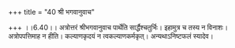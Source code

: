 +++
title = "40 श्री भगवानुवाच"

+++
।।6.40।। अत्रोत्तरं श्रीभगवानुवाच पार्थेति सार्द्धैश्चतुर्भिः। इहामुत्र च
तस्य न विनाशः। अत्रोपपत्तिमाह न हीति। कल्याणकृदयं न त्वकल्याणकर्मकृत्।
अन्यथाऽनिष्टफलं स्यादेव।
